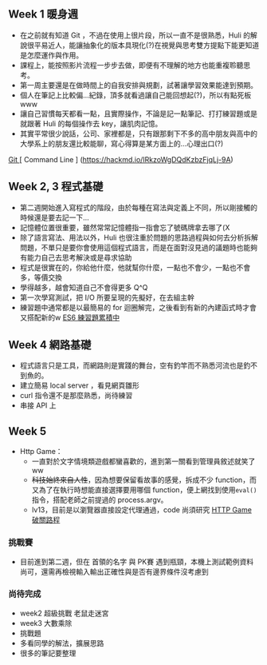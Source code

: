 ## Week 1 暖身週
 * 在之前就有知道 Git ，不過在使用上很片段，所以一直不是很熟悉，Huli 的解說很平易近人，能讓抽象化的版本具現化(?)在視覺與思考雙方提點下能更知道是怎麼運作與作用。
 * 課程上，能按照影片流程一步步去做，即便有不理解的地方也能重複聆聽思考。
 * 第一周主要還是在做時間上的自我安排與規劃，試著讓學習效果能達到預期。
 * 個人在筆記上比較偏...紀錄，頂多就看過讓自己能回想起(?)，所以有點死板www
 *  讓自己習慣每天都看一點，且實際操作，不論是記一點筆記、打打練習題或是就跟著 Huli 的每個操作去 key，讓肌肉記憶。
 * 其實平常很少說話，公司、家裡都是，只有跟那剩下不多的高中朋友與高中的大學系上的朋友還比較能聊，寫心得算是某方面上的...心理出口(?)

[ Git ](https://hackmd.io/FeWHFdl0QaG-XWiU8izKDQ) 
[ Command Line ] (https://hackmd.io/IRkzoWgDQdKzbzFjqLj-9A)

## Week 2, 3 程式基礎
 * 第二週開始進入寫程式的階段，由於每種在寫法與定義上不同，所以剛接觸的時候還是要去記一下...
 * 記憶體位置很重要，雖然常常記憶體指一指會忘了號碼牌拿去哪了(X
 * 除了語言寫法、用法以外，Huli 也很注重於問題的思路過程與如何去分析拆解問題，不單只是要你會使用這個程式語言，而是在面對沒見過的議題時也能夠有能力自己去思考解決或是尋求協助
 * 程式是很實在的，你給他什麼，他就幫你什麼，一點也不會少，一點也不會多，等價交換
 * 學得越多，越會知道自己不會得更多 Q^Q
 * 第一次學寫測試，把 I/O 所要呈現的先擬好，在去組主幹
 * 練習題中通常都是以最簡易的 for 迴圈解完，之後看到有新的內建函式時才會又搭配新的w
 [ ES6 ](https://hackmd.io/re_qIlQVT2iC0_5Ixr9jMw)
 [ 練習題累積中 ](https://github.com/Ponchimeow/Practice/issues)
 
 
 
## Week 4 網路基礎
 * 程式語言只是工具，而網路則是實踐的舞台，空有釣竿而不熟悉河流也是釣不到魚的。
 * 建立簡易 local server ，看見網頁雛形
 * curl  指令還不是那麼熟悉，尚待練習
 * 串接 API 上 

## Week 5

* Http Game：
  * 一直對於文字情境類遊戲都蠻喜歡的，進到第一關看到管理員敘述就笑了ww
  * ~~科技始終來自人性~~，因為想要保留看故事的感覺，拆成不少 function，而又為了在執行時想能直接選擇要用哪個 function，便上網找到使用`eval()`指令，搭配老師之前提過的 process.argv。
  * lv13，目前是以瀏覽器直接設定代理通過，code 尚須研究
[HTTP Game 破關路程](https://github.com/Ponchimeow/Practice/issues/34)

### 挑戰賽 
  * 目前進到第二週，但在 首領的名字 與 PK賽 遇到瓶頸，本機上測試範例資料尚可，還需再檢視輸入輸出正確性與是否有邊界條件沒考慮到
 

### 尚待完成
  * week2 超級挑戰 老鼠走迷宮
  * week3 大數乘除
  * 挑戰題
  * 多看同學的解法，擴展思路
  * 很多的筆記要整理
